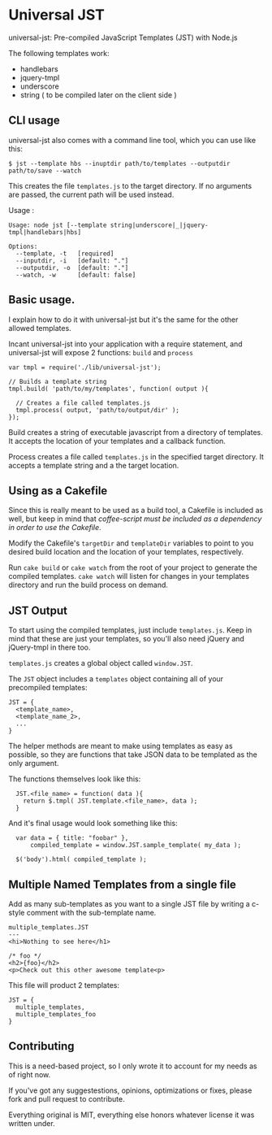 # Universal JST

universal-jst: Pre-compiled JavaScript Templates (JST) with Node.js

The following templates work:

* handlebars
* jquery-tmpl
* underscore
* string ( to be compiled later on the client side )

## CLI usage

universal-jst also comes with a command line tool, which you can use
like this:

    $ jst --template hbs --inuptdir path/to/templates --outputdir path/to/save --watch

This creates the file `templates.js` to the target directory. If no
arguments are passed, the current path will be used instead.

Usage :

    Usage: node jst [--template string|underscore|_|jquery-tmpl|handlebars|hbs]

    Options:
      --template, -t   [required]
      --inputdir, -i   [default: "."]
      --outputdir, -o  [default: "."]
      --watch, -w      [default: false]


## Basic usage.

I explain how to do it with universal-jst but it's the same for the
other allowed templates.

Incant universal-jst into your application with a require statement,
and universal-jst will expose 2 functions: `build` and `process`

    var tmpl = require('./lib/universal-jst');

    // Builds a template string
    tmpl.build( 'path/to/my/templates', function( output ){

      // Creates a file called templates.js
      tmpl.process( output, 'path/to/output/dir' );
    });

Build creates a string of executable javascript from a directory of
templates. It accepts the location of your templates and a callback
function.

Process creates a file called `templates.js` in the specified target
directory. It accepts a template string and a the target location.

## Using as a Cakefile

Since this is really meant to be used as a build tool, a Cakefile is
included as well, but keep in mind that _coffee-script must be included
as a dependency in order to use the Cakefile_.

Modify the Cakefile's `targetDir` and `templateDir` variables to point
to you desired build location and the location of your templates,
respectively.

Run `cake build` or `cake watch` from the root of your project to
generate the compiled templates. `cake watch` will listen for changes in
your templates directory and run the build process on demand.

## JST Output

To start using the compiled templates, just include `templates.js`. Keep
in mind that these are just your templates, so you'll also need jQuery
and jQuery-tmpl in there too.

`templates.js` creates a global object called `window.JST`.

The `JST` object includes a `templates` object containing all of your
precompiled templates:

    JST = {
      <template_name>,
      <template_name_2>,
      ...
    }

The helper methods are meant to make using templates as easy as
possible, so they are functions that take JSON data to be templated as
the only argument.

The functions themselves look like this:

      JST.<file_name> = function( data ){
        return $.tmpl( JST.template.<file_name>, data );
      }

And it's final usage would look something like this:

      var data = { title: "foobar" },
          compiled_template = window.JST.sample_template( my_data );

      $('body').html( compiled_template );


## Multiple Named Templates from a single file

Add as many sub-templates as you want to a single JST file by writing a
c-style comment with the sub-template name.

    multiple_templates.JST
    ---
    <hi>Nothing to see here</h1>

    /* foo */
    <h2>{foo}</h2>
    <p>Check out this other awesome template<p>

This file will product 2 templates:

    JST = {
      multiple_templates,
      multiple_templates_foo
    }


## Contributing

This is a need-based project, so I only wrote it to account for my
needs as of right now.

If you've got any suggestestions, opinions, optimizations or fixes,
please fork and pull request to contribute.

Everything original is MIT, everything else honors whatever license it
was written under.
